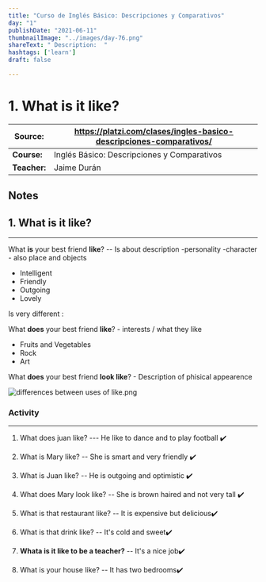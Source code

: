 ```yaml
---
title: "Curso de Inglés Básico: Descripciones y Comparativos"
day: "1"
publishDate: "2021-06-11"
thumbnailImage: "../images/day-76.png"
shareText: " Description:  "
hashtags: ['learn']
draft: false

---
```


# 1. **What is it like?**

| Source:      | https://platzi.com/clases/ingles-basico-descripciones-comparativos/ |
| ------------ | ------------------------------------------------------------ |
| **Course:**  | Inglés Básico: Descripciones y Comparativos                  |
| **Teacher:** | Jaime Durán                                                  |



## Notes 



## 1. **What is it like?**

__________

What **is** your best friend **like**? -- Is about description -personality -character - also place and objects

* Intelligent
* Friendly
* Outgoing
* Lovely

Is very different :

What **does** your best friend **like**? - interests / what they like

- Fruits and Vegetables
- Rock 
- Art

What **does** your best friend **look like**?  - Description of phisical appearence

![differences between uses of like.png](https://static.platzi.com/media/user_upload/differences%20between%20uses%20of%20like-912dcf28-cba4-43d0-9794-70cf2ae3b6f2.jpg)



### Activity

______

1. What does juan like?  ---   He like to dance and to play football :heavy_check_mark:
2. What is Mary like? -- She is smart and very friendly :heavy_check_mark:
3. What is Juan like? -- He is outgoing and optimistic :heavy_check_mark:
4. What does Mary look like? -- She is brown haired and not very tall :heavy_check_mark:

1. What is that restaurant like? -- It is expensive but delicious:heavy_check_mark:

2. What is that drink like? -- It's cold and sweet:heavy_check_mark:

3. **Whata is it like to be a teacher?** -- It's a nice job:heavy_check_mark:

4. What is your house like?  -- It has two bedrooms:heavy_check_mark:

   


